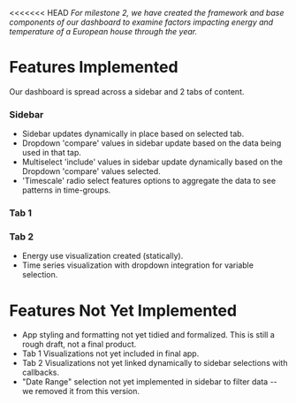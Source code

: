 
<<<<<<< HEAD
*For milestone 2, we have created the framework and base components of our dashboard to examine factors impacting energy and temperature of a European house through the year.*

# Features Implemented
Our dashboard is spread across a sidebar and 2 tabs of content.

### Sidebar

* Sidebar updates dynamically in place based on selected tab.
* Dropdown 'compare' values in sidebar update based on the data being used in that tap.
* Multiselect 'include' values in sidebar update dynamically based on the Dropdown 'compare' values selected.
* 'Timescale' radio select features options to aggregate the data to see patterns in time-groups.

### Tab 1

### Tab 2
* Energy use visualization created (statically).
* Time series visualization with dropdown integration for variable selection.

# Features Not Yet Implemented

* App styling and formatting not yet tidied and formalized. This is still a rough draft, not a final product.
* Tab 1 Visualizations not yet included in final app.
* Tab 2 Visualizations not yet linked dynamically to sidebar selections with callbacks.
* "Date Range" selection not yet implemented in sidebar to filter data -- we removed it from this version.